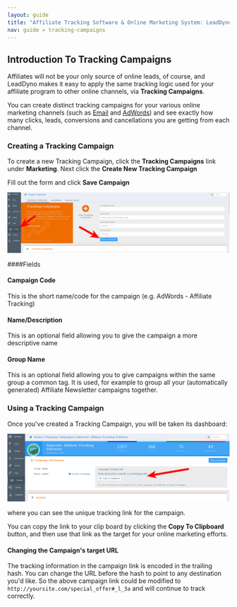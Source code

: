 ```yaml
---
layout: guide
title: "Affiliate Tracking Software & Online Marketing System: LeadDyno"
nav: guide > tracking-campaigns
---
```


## Introduction To Tracking Campaigns

Affiliates will not be your only source of online leads, of course, and LeadDyno makes it easy to apply the same
tracking logic used for your affiliate program to other online channels, via **Tracking Campaigns**.

You can create distinct tracking campaigns for your various online marketing channels (such as
[Email](/guide/online-marketing-software-email-tracking.html) and [AdWords](/guide/pay-per-click-tracking-software.html))
and see exactly how many clicks, leads, conversions and cancellations you are getting from each channel.

### Creating a Tracking Campaign

To create a new Tracking Campaign, click the **Tracking Campaigns** link under **Marketing**.  Next click the
**Create New Tracking Campaign**

Fill out the form and click **Save Campaign**

![Creating A Tracking Campaign](/img/tracking_campaign_form.png)

####Fields

#### Campaign Code

This is the short name/code for the campaign (e.g. AdWords - Affiliate Tracking)

#### Name/Description

This is an optional field allowing you to give the campaign a more descriptive name

#### Group Name

This is an optional field allowing you to give campaigns within the same group a common tag.  It is used, for example
to group all your (automatically generated) Affiliate Newsletter campaigns together.

### Using a Tracking Campaign

Once you've created a Tracking Campaign, you will be taken its dashboard:

![Creating A Tracking Campaign](/img/tracking_campaign_show.png)

where you can see the unique tracking link for the campaign.

You can copy the link to your clip board by clicking the **Copy To Clipboard** button, and then use that link as the
target for your online marketing efforts.

#### Changing the Campaign's target URL

The tracking information in the campaign link is encoded in the trailing hash.  You can change the URL before the hash
to point to any destination you'd like.  So the above campaign link could be modified to `http://yoursite.com/special_offer#_l_3a`
and will continue to track correctly.
